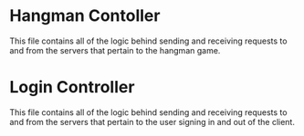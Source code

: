 # Hangman Contoller
This file contains all of the logic behind sending and receiving requests to and from the servers that pertain to the hangman game.

# Login Controller
This file contains all of the logic behind sending and receiving requests to and from the servers that pertain to the user signing in and out of the client.
